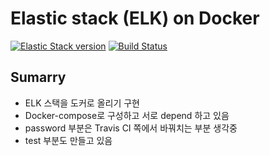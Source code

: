 # Elastic stack (ELK) on Docker
[![Elastic Stack version](https://img.shields.io/badge/ELK-7.9.1-blue.svg?style=flat)](https://github.com/rkaehdaos/docker-elk/issues/5)
[![Build Status](https://travis-ci.com/rkaehdaos/docker-elk.svg?token=9bY9HsFzhpAVyMeNLVvy&branch=master)](https://travis-ci.com/github/rkaehdaos/docker-elk)

## Sumarry

- ELK 스택을 도커로 올리기 구현
- Docker-compose로 구성하고 서로 depend 하고 있음
- password 부분은 Travis CI 쪽에서 바꿔치는 부분 생각중
- test 부분도 만들고 있음
